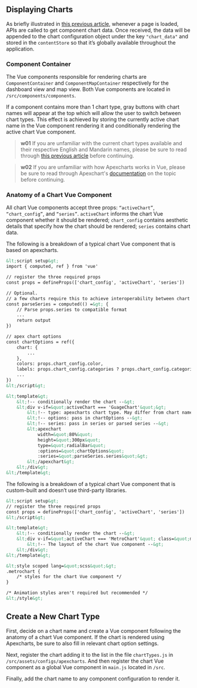 ## Displaying Charts
As briefly illustrated in [this previous article](/front-end/rendering-strategy), whenever a page is loaded, APIs are called to get component chart data. Once received, the data will be appended to the chart configuration object under the key `"chart_data"` and stored in the `contentStore` so that it’s globally available throughout the application.

### Component Container
The Vue components responsible for rendering charts are `ComponentContainer` and `ComponentMapContainer` respectively for the dashboard view and map view. Both Vue components are located in `/src/components/components`.

If a component contains more than 1 chart type, gray buttons with chart names will appear at the top which will allow the user to switch between chart types. This effect is achieved by storing the currently active chart name in the Vue component rendering it and conditionally rendering the active chart Vue component.

>**w01**
>If you are unfamiliar with the current chart types available and their respective English and Mandarin names, please be sure to read through [this previous article](/front-end/supported-chart-types) before continuing.

>**w02**
>If you are unfamiliar with how Apexcharts works in Vue, please be sure to read through Apexchart's [documentation](https://apexcharts.com/docs/vue-charts/) on the topic before continuing.

### Anatomy of a Chart Vue Component
All chart Vue components accept three props: `“activeChart”`, `“chart_config”`, and `“series”`. `activeChart` informs the chart Vue component whether it should be rendered; `chart_config` contains aesthetic details that specify how the chart should be rendered; `series` contains chart data.

The following is a breakdown of a typical chart Vue component that is based on apexcharts.
```html
&lt;script setup&gt;
import { computed, ref } from 'vue'

// register the three required props
const props = defineProps(['chart_config', 'activeChart', 'series'])

// Optional.
// a few charts require this to achieve interoperability between chart types.
const parseSeries = computed(() =&gt; {
    // Parse props.series to compatible format
    ...
    return output
})

// apex chart options
const chartOptions = ref({
    chart: {
        ...
    },
    colors: props.chart_config.color,
    labels: props.chart_config.categories ? props.chart_config.categories : [],
    ...
})
&lt;/script&gt;

&lt;template&gt;
    &lt;!-- conditionally render the chart --&gt;
    &lt;div v-if=&quot;activeChart === 'GuageChart'&quot;&gt;
        &lt;!-- type: apexcharts chart type. May differ from chart name in this project --&gt;
        &lt;!-- options: pass in chartOptions --&gt;
        &lt;!-- series: pass in series or parsed series --&gt;
        &lt;apexchart 
            width=&quot;80%&quot; 
            height=&quot;300px&quot; 
            type=&quot;radialBar&quot; 
            :options=&quot;chartOptions&quot; 
            :series=&quot;parseSeries.series&quot;&gt;
        &lt;/apexchart&gt;
    &lt;/div&gt;
&lt;/template&gt;
```

The following is a breakdown of a typical chart Vue component that is custom-built and doesn’t use third-party libraries.

```html
&lt;script setup&gt;
// register the three required props
const props = defineProps(['chart_config', 'activeChart', 'series'])
&lt;/script&gt;

&lt;template&gt;
    &lt;!-- conditionally render the chart --&gt;
    &lt;div v-if=&quot;activeChart === 'MetroChart'&quot; class=&quot;metrochart&quot;&gt;
        &lt;!-- The layout of the chart Vue component --&gt;
    &lt;/div&gt;
&lt;/template&gt;

&lt;style scoped lang=&quot;scss&quot;&gt;
.metrochart {
    /* styles for the chart Vue component */
}

/* Animation styles aren't required but recommended */
&lt;/style&gt;
```

## Create a New Chart Type
First, decide on a chart name and create a Vue component following the anatomy of a chart Vue component. If the chart is rendered using Apexcharts, be sure to also fill in relevant chart option settings. 

Next, register the chart adding it to the list in the file `chartTypes.js` in `/src/assets/configs/apexcharts`. And then register the chart Vue component as a global Vue component in `main.js` located in `/src`.

Finally, add the chart name to any component configuration to render it.
